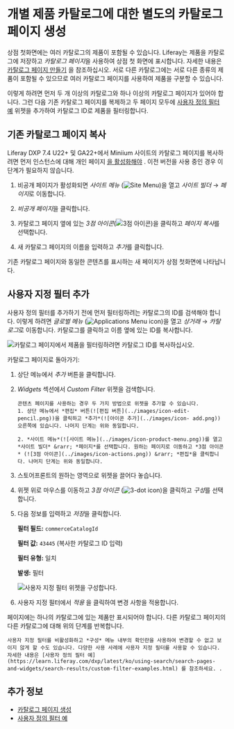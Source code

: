 # 개별 제품 카탈로그에 대한 별도의 카탈로그 페이지 생성

상점 첫화면에는 여러 카탈로그의 제품이 포함될 수 있습니다. Liferay는 제품을 카탈로그에 저장하고 *카탈로그 페이지*을 사용하여 상점 첫 화면에 표시합니다. 자세한 내용은 [카탈로그 페이지 만들기](./creating-a-catalog-page.md) 을 참조하십시오. 서로 다른 카탈로그에는 서로 다른 종류의 제품이 포함될 수 있으므로 여러 카탈로그 페이지를 사용하여 제품을 구분할 수 있습니다.

이렇게 하려면 먼저 두 개 이상의 카탈로그와 하나 이상의 카탈로그 페이지가 있어야 합니다. 그런 다음 기존 카탈로그 페이지를 복제하고 두 페이지 모두에 [사용자 정의 필터 예](https://learn.liferay.com/dxp/latest/ko/using-search/search-pages-and-widgets/search-results/custom-filter-examples.html) 위젯을 추가하여 카탈로그 ID로 제품을 필터링합니다.

## 기존 카탈로그 페이지 복사

Liferay DXP 7.4 U22+ 및 GA22+에서 Miniium 사이트의 카탈로그 페이지를 복사하려면 먼저 인스턴스에 대해 개인 페이지 [을 활성화해야](https://learn.liferay.com/dxp/latest/en/site-building/creating-pages/understanding-pages/understanding-pages.html#enabling-private-pages) . 이전 버전을 사용 중인 경우 이 단계가 필요하지 않습니다.

1. 비공개 페이지가 활성화되면 *사이트 메뉴* (![Site Menu](../images/icon-product-menu.png))을 열고 *사이트 빌더* &rarr; *페이지*로 이동합니다.

1. *비공개 페이지*을 클릭합니다.

1. 카탈로그 페이지 옆에 있는 *3점 아이콘*(![3점 아이콘](../images/icon-actions.png))을 클릭하고 *페이지 복사*를 선택합니다.

1. 새 카탈로그 페이지의 이름을 입력하고 *추가*를 클릭합니다.

기존 카탈로그 페이지와 동일한 콘텐츠를 표시하는 새 페이지가 상점 첫화면에 나타납니다.

## 사용자 지정 필터 추가

사용자 정의 필터를 추가하기 전에 먼저 필터링하려는 카탈로그의 ID를 검색해야 합니다. 이렇게 하려면 *글로벌 메뉴* (![Applications Menu icon](../images/icon-applications-menu.png))을 열고 *상거래* &rarr; *카탈로그*로 이동합니다. 카탈로그를 클릭하고 이름 옆에 있는 ID를 복사합니다.

![카탈로그 페이지에서 제품을 필터링하려면 카탈로그 ID를 복사하십시오.](./creating-separate-catalog-pages-for-individual-product-catalogs/images/01.png)

카탈로그 페이지로 돌아가기:

1. 상단 메뉴에서 *추가* 버튼을 클릭합니다.

1. *Widgets* 섹션에서 *Custom Filter* 위젯을 검색합니다.

   ```{important}
   콘텐츠 페이지를 사용하는 경우 두 가지 방법으로 위젯을 추가할 수 있습니다.
   1. 상단 메뉴에서 *편집* 버튼(![편집 버튼](../images/icon-edit-pencil.png))을 클릭하고 *추가*(![아이콘 추가](../images/icon- add.png)) 오른쪽에 있습니다. 나머지 단계는 위와 동일합니다.

   2. *사이트 메뉴*(![사이트 메뉴](../images/icon-product-menu.png))를 열고 *사이트 빌더* &rarr; *페이지*를 선택합니다. 원하는 페이지로 이동하고 *3점 아이콘* (![3점 아이콘](../images/icon-actions.png)) &rarr; *편집*을 클릭합니다. 나머지 단계는 위와 동일합니다.
   ```

1. 스토어프론트의 원하는 영역으로 위젯을 끌어다 놓습니다.

1. 위젯 위로 마우스를 이동하고 *3점 아이콘* (![3-dot icon](../images/icon-actions.png))을 클릭하고 *구성*를 선택합니다.

1. 다음 정보를 입력하고 *저장*을 클릭합니다.

   **필터 필드:** `commerceCatalogId`

   **필터 값:** `43445` (복사한 카탈로그 ID 입력)

   **필터 유형:** 일치

   **발생:** 필터

   ![사용자 지정 필터 위젯을 구성합니다.](./creating-separate-catalog-pages-for-individual-product-catalogs/images/02.png)

1. 사용자 지정 필터에서 *적용* 을 클릭하여 변경 사항을 적용합니다.

페이지에는 하나의 카탈로그에 있는 제품만 표시되어야 합니다. 다른 카탈로그 페이지의 다른 카탈로그에 대해 위의 단계를 반복합니다.

```{note}
사용자 지정 필터를 비활성화하고 *구성* 메뉴 내부의 확인란을 사용하여 변경할 수 없고 보이지 않게 할 수도 있습니다. 다양한 사용 사례에 사용자 지정 필터를 사용할 수 있습니다. 자세한 내용은 [사용자 정의 필터 예](https://learn.liferay.com/dxp/latest/ko/using-search/search-pages-and-widgets/search-results/custom-filter-examples.html) 를 참조하세요. .
```

## 추가 정보

* [카탈로그 페이지 생성](./creating-a-catalog-page.md)
* [사용자 정의 필터 예](https://learn.liferay.com/dxp/latest/ko/using-search/search-pages-and-widgets/search-results/custom-filter-examples.html)
